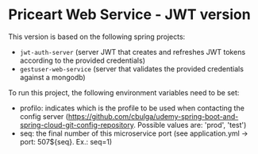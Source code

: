 # Priceart Web Service - JWT version

This version is based on the following spring projects:
- `jwt-auth-server` (server JWT that creates and refreshes JWT tokens according to the provided credentials)
- `gestuser-web-service` (server that validates the provided credentials against a mongodb)

To run this project, the following environment variables need to be set:
- profilo: indicates which is the profile to be used when contacting the config server (https://github.com/cbulga/udemy-spring-boot-and-spring-cloud-git-config-repository. Possible values are: 'prod', 'test')
- seq: the final number of this microservice port (see application.yml ->   port: 507${seq}. Ex.: seq=1)